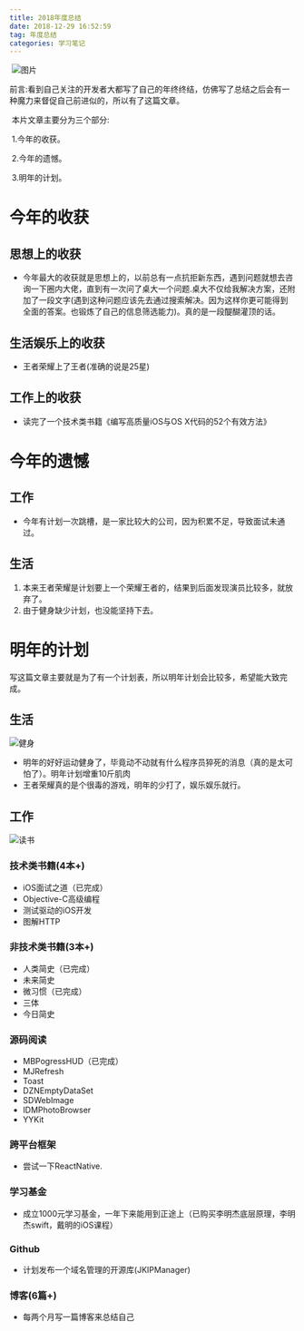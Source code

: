 ```yaml
---
title: 2018年度总结
date: 2018-12-29 16:52:59
tag: 年度总结
categories: 学习笔记
---
```


​	![图片](https://user-gold-cdn.xitu.io/2018/12/2/1676f0af490ee858?w=1080&h=658&f=jpeg&s=70619)

​	前言:看到自己关注的开发者大都写了自己的年终终结，仿佛写了总结之后会有一种魔力来督促自己前进似的，所以有了这篇文章。

​	本片文章主要分为三个部分:

​	1.今年的收获。

​	2.今年的遗憾。

​	3.明年的计划。

# 今年的收获

## 思想上的收获

- 今年最大的收获就是思想上的，以前总有一点抗拒新东西，遇到问题就想去咨询一下圈内大佬，直到有一次问了桌大一个问题.桌大不仅给我解决方案，还附加了一段文字(遇到这种问题应该先去通过搜索解决。因为这样你更可能得到全面的答案。也锻炼了自己的信息筛选能力)。真的是一段醍醐灌顶的话。

## 生活娱乐上的收获

- 王者荣耀上了王者(准确的说是25星)

## 工作上的收获

- 读完了一个技术类书籍《编写高质量iOS与OS X代码的52个有效方法》

# 今年的遗憾

## 工作

- 今年有计划一次跳槽，是一家比较大的公司，因为积累不足，导致面试未通过。

## 生活

1. 本来王者荣耀是计划要上一个荣耀王者的，结果到后面发现演员比较多，就放弃了。
2. 由于健身缺少计划，也没能坚持下去。

# 明年的计划

写这篇文章主要就是为了有一个计划表，所以明年计划会比较多，希望能大致完成。

## 生活

![健身](https://user-gold-cdn.xitu.io/2018/12/23/167db9542765516b?imageView2/0/w/1280/h/960/ignore-error/1)

- 明年的好好运动健身了，毕竟动不动就有什么程序员猝死的消息（真的是太可怕了）。明年计划增重10斤肌肉
- 王者荣耀真的是个很毒的游戏，明年的少打了，娱乐娱乐就行。

## 工作

![读书](https://user-gold-cdn.xitu.io/2018/12/23/167db9542734ef49?imageView2/0/w/1280/h/960/ignore-error/1)

### 技术类书籍(4本+)

- iOS面试之道（已完成）
- Objective-C高级编程
- 测试驱动的iOS开发
- 图解HTTP

### 非技术类书籍(3本+)

+ 人类简史（已完成）
+ 未来简史
+ 微习惯（已完成）
+ 三体
+ 今日简史

### 源码阅读

- MBPogressHUD（已完成）
- MJRefresh
- Toast
- DZNEmptyDataSet
- SDWebImage
- IDMPhotoBrowser
- YYKit

### 跨平台框架

- 尝试一下ReactNative.

### 学习基金

- 成立1000元学习基金，一年下来能用到正途上（已购买李明杰底层原理，李明杰swift，戴明的iOS课程）

### Github

+ 计划发布一个域名管理的开源库(JKIPManager)

### 博客(6篇+)

+ 每两个月写一篇博客来总结自己

